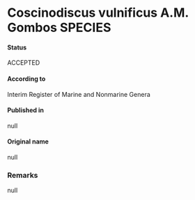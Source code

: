 Coscinodiscus vulnificus A.M. Gombos SPECIES
=======

#### Status
ACCEPTED

#### According to
Interim Register of Marine and Nonmarine Genera

#### Published in
null

#### Original name
null

### Remarks
null